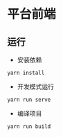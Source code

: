 # 平台前端

## 运行
- 安装依赖
```
yarn install
```

- 开发模式运行
```
yarn run serve
```

- 编译项目
```
yarn run build
```